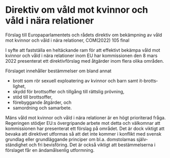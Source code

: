 # Direktiv om våld mot kvinnor och våld i nära relationer

Förslag till Europa­parla­mentets och rådets direktiv om bekämp­ning av våld mot kvinnor och våld i nära rela­tioner, COM(2022) 105 final

I syfte att fastställa en hel­täckande ram för att effektivt bekämpa våld mot kvinnor och våld i nära rela­tioner inom EU har kom­missionen den 8 mars 2022 presen­terat ett direktiv­förslag med åtgärder inom flera olika områden.

Förslaget inne­håller bestäm­melser om bland annat

* brott som rör sexuell exploa­tering av kvinnor och barn samt it-brotts­lighet,
* skydd för brotts­offer och tillgång till rättslig prövning,
* stöd till brottsoffer,
* förebyggande åtgärder, och
* samordning och samarbete.

Mäns våld mot kvinnor och våld i nära rela­tioner är en högt priori­terad fråga. Regeringen stödjer EU:s över­gripande arbete mot detta och välkomnar att kom­missionen har presen­terat ett förslag på området. Det är dock viktigt att bevaka att direktivet utformas så att det inte kommer i konflikt med svensk grundlag eller grund­läggande principer om bl.a. dom­stolarnas själv­ständighet och fri bevis­föring. Det är också viktigt att bestäm­melserna i förslaget får en ända­måls­enlig utform­ning.
